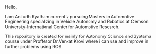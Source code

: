 Hello,

I am Anirudh Kyatham currently pursuing Masters in Automotive Engineering specializing in Vehicle Autonomy and Robotics at Clemson University-International Center for Automotive Research.

This repository is created for mainly for Autonomy Science and Systems course under Proffesor Dr.Venkat Krovi where i can use and improve in further problems using ROS.
